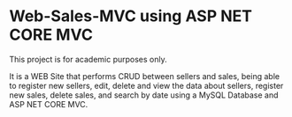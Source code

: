 # Web-Sales-MVC using ASP NET CORE MVC

This project is for academic purposes only.

It is a WEB Site that performs CRUD  between sellers and sales, being able to register new sellers, edit, delete and view the data about sellers, register new sales, delete sales, and search by date using a MySQL Database and ASP NET CORE MVC.

